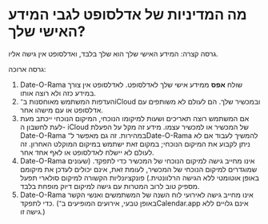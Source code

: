 # מה המדיניות של אדלסופט לגבי המידע האישי שלך?

גרסה קצרה: המידע האישי שלך הוא שלך בלבד, ואדלסופט אין גישה אליו.

גרסה ארוכה:

1.	Date-O-Rama שולח **אפס** ממידע אישי שלך לאדלסופט. לאדלסופט אין צורך במידע כזה ולא רוצה אותו.
2.	העדפות המשתמש מאוחסנות ב־iCloud ובמכשיר שלך. הם לעולם לא משותפים עם אדלסופט או עם מישהו אחר.
3.	אם המשתמש רוצה תאריכים ושעות למיקומו הנוכחי, המיקום הנוכחי ייכתב מעת לעת לחשבון ה- iCloud של המכשיר או למכשיר עצמו. מידע זה מקל על הפעלת Date-O-Rama במהירות. זה גם מאפשר ל־Date-O-Rama להמשיך לעבוד אם לא ניתן לקבוע את המיקום הנוכחי; במקום זאת ישתמש במיקום המוקלט האחרון. זה לעולם לא יישלח לאדלסופט או לאף אחד אחר.
4.	Date-O-Rama אינו מחייב גישה למיקום הנוכחי של המכשיר כדי לתפקד. (שעונים שמוגדרים למיקום הנוכחי של המכשיר, לעומת זאת, אינם יכולים לעדכן את מיקומם באופן אוטומטי ללא הגישה הרלוונטית.) פונקציונליות הקשורה למיקום סולארי תפעל מספיק טוב לרוב המטרות עם גישה למיקום דיוק מופחת בלבד.
5.	Date-O-Rama אינו מחייב גישה לאירועי לוח השנה של המשתמשים ואנשי הקשר כדי לתפקד. (באופן טבעי, אירועים המופיעים ב־Calendar.app אינם גלויים ללא גישה זו.)